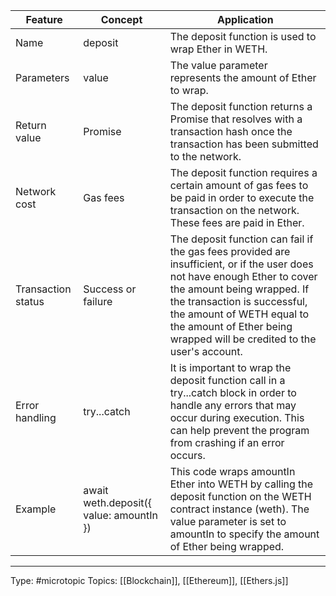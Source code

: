 | Feature            | Concept                                 | Application                                                                                                                                                                                                                                                                                   |
|--------------------|-----------------------------------------|-----------------------------------------------------------------------------------------------------------------------------------------------------------------------------------------------------------------------------------------------------------------------------------------------|
| Name               | deposit                                 | The deposit function is used to wrap Ether in WETH.                                                                                                                                                                                                                                           |
| Parameters         | value                                   | The value parameter represents the amount of Ether to wrap.                                                                                                                                                                                                                                   |
| Return value       | Promise                                 | The deposit function returns a Promise that resolves with a transaction hash once the transaction has been submitted to the network.                                                                                                                                                          |
| Network cost       | Gas fees                                | The deposit function requires a certain amount of gas fees to be paid in order to execute the transaction on the network. These fees are paid in Ether.                                                                                                                                       |
| Transaction status | Success or failure                      | The deposit function can fail if the gas fees provided are insufficient, or if the user does not have enough Ether to cover the amount being wrapped. If the transaction is successful, the amount of WETH equal to the amount of Ether being wrapped will be credited to the user's account. |
| Error handling     | try...catch                             | It is important to wrap the deposit function call in a try...catch block in order to handle any errors that may occur during execution. This can help prevent the program from crashing if an error occurs.                                                                                   |
| Example            | await weth.deposit({ value: amountIn }) | This code wraps amountIn Ether into WETH by calling the deposit function on the WETH contract instance (weth). The value parameter is set to amountIn to specify the amount of Ether being wrapped.                                                                                           |



___
Type: #microtopic 
Topics: [[Blockchain]], [[Ethereum]], [[Ethers.js]]

